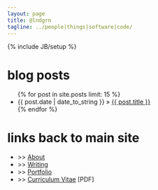 ```yaml
---
layout: page
title: @lndgrn
tagline: ../people|things|software|code/
---
```

{% include JB/setup %}

<div id="home">
  <h1 id="default">blog posts</h1>
  <ul>
    {% for post in site.posts limit: 15 %}
      <li><span>{{ post.date | date_to_string }}</span> &raquo; <a href="{{ post.url }}">{{ post.title }}</a></li>
    {% endfor %}
  </ul>
</div>

<div id="home">
	<h1 id="default">links back to main site</h1>
	<ul>
		<li><span class="bullet">>></span> <a href="http://clindgrencv.com/about.html">About</a></li>
		<li><span class="bullet">>></span> <a href="http://clindgrencv.com/writing.html">Writing</a> </li>
		<li><span class="bullet">>></span> <a href="http://clindgrencv.com/portfolio.html">Portfolio</a></li>
		<li><span class="bullet">>></span> <a href="/assets/txt/clindgren-cv.pdf">Curriculum Vitae</a> <span class="bullet">[PDF]</span></li>
	</ul>
</div>
